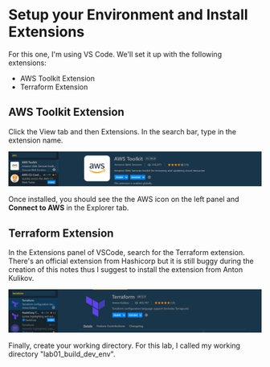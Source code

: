 # Setup your Environment and Install Extensions 

For this one, I'm using VS Code. We'll set it up with the following extensions:

- AWS Toolkit Extension
- Terraform Extension

## AWS Toolkit Extension

Click the View tab and then Extensions. In the search bar, type in the extension name.

![](../../../Images/tfextension-aws.png)  

Once installed, you should see the the AWS icon on the left panel and **Connect to AWS** in the Explorer tab. 

## Terraform Extension

In the Extensions panel of VSCode, search for the Terraform extension. There's an official extension from Hashicorp but it is still buggy during the creation of this notes thus I suggest to install the extension from Anton Kulikov.

![](../../../Images/tfextension1.png)  

Finally, create your working directory. For this lab, I called my working directory "lab01_build_dev_env".
